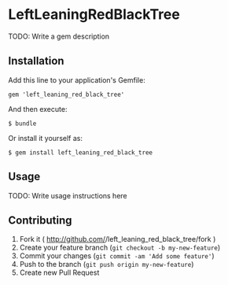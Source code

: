 # LeftLeaningRedBlackTree

TODO: Write a gem description

## Installation

Add this line to your application's Gemfile:

    gem 'left_leaning_red_black_tree'

And then execute:

    $ bundle

Or install it yourself as:

    $ gem install left_leaning_red_black_tree

## Usage

TODO: Write usage instructions here

## Contributing

1. Fork it ( http://github.com/<my-github-username>/left_leaning_red_black_tree/fork )
2. Create your feature branch (`git checkout -b my-new-feature`)
3. Commit your changes (`git commit -am 'Add some feature'`)
4. Push to the branch (`git push origin my-new-feature`)
5. Create new Pull Request
